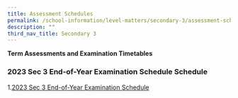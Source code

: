 ```yaml
---
title: Assessment Schedules
permalink: /school-information/level-matters/secondary-3/assessment-schedules/
description: ""
third_nav_title: Secondary 3
---
```

**Term Assessments and Examination Timetables**

### 2023 Sec 3 End-of-Year Examination Schedule Schedule

1.[2023 Sec 3 End-of-Year Examination Schedule](/files/Examination%20Timetables/2023%20Exam%20Timetables/EOY/2023%20s3%20eoy%20tt.pdf)